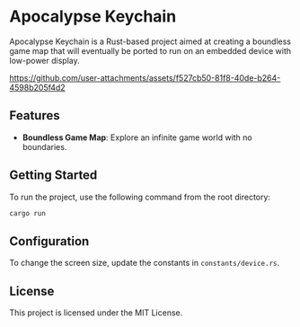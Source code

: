 # Apocalypse Keychain

Apocalypse Keychain is a Rust-based project aimed at creating a boundless game map that will eventually be ported to run on an embedded device with low-power display.


https://github.com/user-attachments/assets/f527cb50-81f8-40de-b264-4598b205f4d2



## Features

- **Boundless Game Map**: Explore an infinite game world with no boundaries.

## Getting Started

To run the project, use the following command from the root directory:

```sh
cargo run
```

## Configuration

To change the screen size, update the constants in `constants/device.rs`.

## License

This project is licensed under the MIT License.
